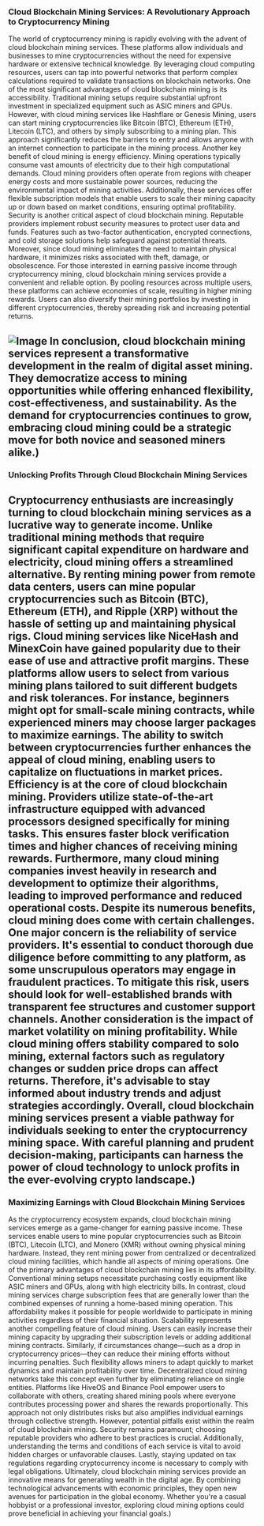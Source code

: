 ### Cloud Blockchain Mining Services: A Revolutionary Approach to Cryptocurrency Mining
The world of cryptocurrency mining is rapidly evolving with the advent of cloud blockchain mining services. These platforms allow individuals and businesses to mine cryptocurrencies without the need for expensive hardware or extensive technical knowledge. By leveraging cloud computing resources, users can tap into powerful networks that perform complex calculations required to validate transactions on blockchain networks.
One of the most significant advantages of cloud blockchain mining is its accessibility. Traditional mining setups require substantial upfront investment in specialized equipment such as ASIC miners and GPUs. However, with cloud mining services like Hashflare or Genesis Mining, users can start mining cryptocurrencies like Bitcoin (BTC), Ethereum (ETH), Litecoin (LTC), and others by simply subscribing to a mining plan. This approach significantly reduces the barriers to entry and allows anyone with an internet connection to participate in the mining process.
Another key benefit of cloud mining is energy efficiency. Mining operations typically consume vast amounts of electricity due to their high computational demands. Cloud mining providers often operate from regions with cheaper energy costs and more sustainable power sources, reducing the environmental impact of mining activities. Additionally, these services offer flexible subscription models that enable users to scale their mining capacity up or down based on market conditions, ensuring optimal profitability.
Security is another critical aspect of cloud blockchain mining. Reputable providers implement robust security measures to protect user data and funds. Features such as two-factor authentication, encrypted connections, and cold storage solutions help safeguard against potential threats. Moreover, since cloud mining eliminates the need to maintain physical hardware, it minimizes risks associated with theft, damage, or obsolescence.
For those interested in earning passive income through cryptocurrency mining, cloud blockchain mining services provide a convenient and reliable option. By pooling resources across multiple users, these platforms can achieve economies of scale, resulting in higher mining rewards. Users can also diversify their mining portfolios by investing in different cryptocurrencies, thereby spreading risk and increasing potential returns.

![Image](https://github.com/user-attachments/assets/4a25d116-2220-4385-b08e-f287af8fcbc4)
In conclusion, cloud blockchain mining services represent a transformative development in the realm of digital asset mining. They democratize access to mining opportunities while offering enhanced flexibility, cost-effectiveness, and sustainability. As the demand for cryptocurrencies continues to grow, embracing cloud mining could be a strategic move for both novice and seasoned miners alike.)
---
### Unlocking Profits Through Cloud Blockchain Mining Services
Cryptocurrency enthusiasts are increasingly turning to cloud blockchain mining services as a lucrative way to generate income. Unlike traditional mining methods that require significant capital expenditure on hardware and electricity, cloud mining offers a streamlined alternative. By renting mining power from remote data centers, users can mine popular cryptocurrencies such as Bitcoin (BTC), Ethereum (ETH), and Ripple (XRP) without the hassle of setting up and maintaining physical rigs.
Cloud mining services like NiceHash and MinexCoin have gained popularity due to their ease of use and attractive profit margins. These platforms allow users to select from various mining plans tailored to suit different budgets and risk tolerances. For instance, beginners might opt for small-scale mining contracts, while experienced miners may choose larger packages to maximize earnings. The ability to switch between cryptocurrencies further enhances the appeal of cloud mining, enabling users to capitalize on fluctuations in market prices.
Efficiency is at the core of cloud blockchain mining. Providers utilize state-of-the-art infrastructure equipped with advanced processors designed specifically for mining tasks. This ensures faster block verification times and higher chances of receiving mining rewards. Furthermore, many cloud mining companies invest heavily in research and development to optimize their algorithms, leading to improved performance and reduced operational costs.
Despite its numerous benefits, cloud mining does come with certain challenges. One major concern is the reliability of service providers. It's essential to conduct thorough due diligence before committing to any platform, as some unscrupulous operators may engage in fraudulent practices. To mitigate this risk, users should look for well-established brands with transparent fee structures and customer support channels.
Another consideration is the impact of market volatility on mining profitability. While cloud mining offers stability compared to solo mining, external factors such as regulatory changes or sudden price drops can affect returns. Therefore, it's advisable to stay informed about industry trends and adjust strategies accordingly.
Overall, cloud blockchain mining services present a viable pathway for individuals seeking to enter the cryptocurrency mining space. With careful planning and prudent decision-making, participants can harness the power of cloud technology to unlock profits in the ever-evolving crypto landscape.)
---
### Maximizing Earnings with Cloud Blockchain Mining Services
As the cryptocurrency ecosystem expands, cloud blockchain mining services emerge as a game-changer for earning passive income. These services enable users to mine popular cryptocurrencies such as Bitcoin (BTC), Litecoin (LTC), and Monero (XMR) without owning physical mining hardware. Instead, they rent mining power from centralized or decentralized cloud mining facilities, which handle all aspects of mining operations.
One of the primary advantages of cloud blockchain mining lies in its affordability. Conventional mining setups necessitate purchasing costly equipment like ASIC miners and GPUs, along with high electricity bills. In contrast, cloud mining services charge subscription fees that are generally lower than the combined expenses of running a home-based mining operation. This affordability makes it possible for people worldwide to participate in mining activities regardless of their financial situation.
Scalability represents another compelling feature of cloud mining. Users can easily increase their mining capacity by upgrading their subscription levels or adding additional mining contracts. Similarly, if circumstances change—such as a drop in cryptocurrency prices—they can reduce their mining efforts without incurring penalties. Such flexibility allows miners to adapt quickly to market dynamics and maintain profitability over time.
Decentralized cloud mining networks take this concept even further by eliminating reliance on single entities. Platforms like HiveOS and Binance Pool empower users to collaborate with others, creating shared mining pools where everyone contributes processing power and shares the rewards proportionally. This approach not only distributes risks but also amplifies individual earnings through collective strength.
However, potential pitfalls exist within the realm of cloud blockchain mining. Security remains paramount; choosing reputable providers who adhere to best practices is crucial. Additionally, understanding the terms and conditions of each service is vital to avoid hidden charges or unfavorable clauses. Lastly, staying updated on tax regulations regarding cryptocurrency income is necessary to comply with legal obligations.
Ultimately, cloud blockchain mining services provide an innovative means for generating wealth in the digital age. By combining technological advancements with economic principles, they open new avenues for participation in the global economy. Whether you're a casual hobbyist or a professional investor, exploring cloud mining options could prove beneficial in achieving your financial goals.)
